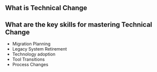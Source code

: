 ## What is Technical Change

## What are the key skills for mastering Technical Change

- Migration Planning
- Legacy System Retirement
- Technology adoption
- Tool Transitions 
- Process Changes 